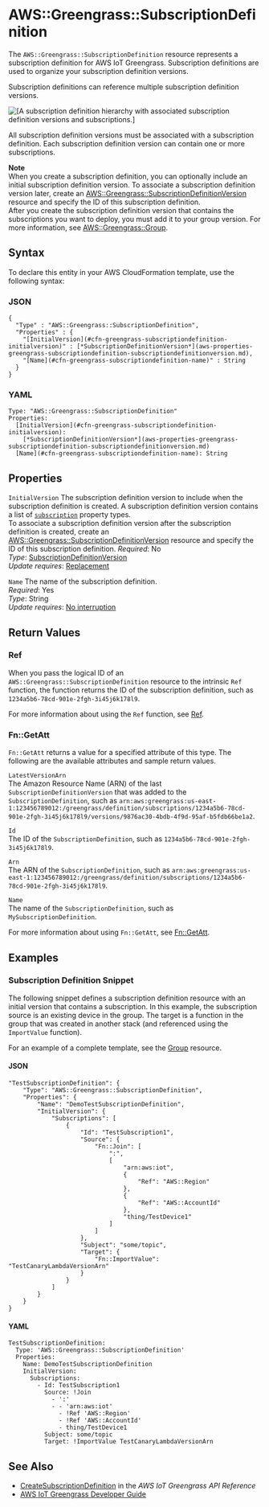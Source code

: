 # AWS::Greengrass::SubscriptionDefinition<a name="aws-resource-greengrass-subscriptiondefinition"></a>

The `AWS::Greengrass::SubscriptionDefinition` resource represents a subscription definition for AWS IoT Greengrass\. Subscription definitions are used to organize your subscription definition versions\.

Subscription definitions can reference multiple subscription definition versions\.

![\[A subscription definition hierarchy with associated subscription definition versions and subscriptions.\]](http://docs.aws.amazon.com/AWSCloudFormation/latest/UserGuide/images/greengrass/gg-subscription.png)

All subscription definition versions must be associated with a subscription definition\. Each subscription definition version can contain one or more subscriptions\.

**Note**  
When you create a subscription definition, you can optionally include an initial subscription definition version\. To associate a subscription definition version later, create an [AWS::Greengrass::SubscriptionDefinitionVersion](aws-resource-greengrass-subscriptiondefinitionversion.md) resource and specify the ID of this subscription definition\.  
After you create the subscription definition version that contains the subscriptions you want to deploy, you must add it to your group version\. For more information, see [AWS::Greengrass::Group](aws-resource-greengrass-group.md)\.

## Syntax<a name="aws-resource-greengrass-subscriptiondefinition-syntax"></a>

To declare this entity in your AWS CloudFormation template, use the following syntax:

### JSON<a name="aws-resource-greengrass-subscriptiondefinition-syntax.json"></a>

```
{
  "Type" : "AWS::Greengrass::SubscriptionDefinition",
  "Properties" : {
    "[InitialVersion](#cfn-greengrass-subscriptiondefinition-initialversion)" : [*SubscriptionDefinitionVersion*](aws-properties-greengrass-subscriptiondefinition-subscriptiondefinitionversion.md),
    "[Name](#cfn-greengrass-subscriptiondefinition-name)" : String
  }
}
```

### YAML<a name="aws-resource-greengrass-subscriptiondefinition-syntax.yaml"></a>

```
Type: "AWS::Greengrass::SubscriptionDefinition"
Properties:
  [InitialVersion](#cfn-greengrass-subscriptiondefinition-initialversion): 
    [*SubscriptionDefinitionVersion*](aws-properties-greengrass-subscriptiondefinition-subscriptiondefinitionversion.md)
  [Name](#cfn-greengrass-subscriptiondefinition-name): String
```

## Properties<a name="aws-resource-greengrass-subscriptiondefinition-properties"></a>

`InitialVersion`  <a name="cfn-greengrass-subscriptiondefinition-initialversion"></a>
The subscription definition version to include when the subscription definition is created\. A subscription definition version contains a list of [`subscription`](aws-properties-greengrass-subscriptiondefinition-subscription.md) property types\.  
To associate a subscription definition version after the subscription definition is created, create an [AWS::Greengrass::SubscriptionDefinitionVersion](aws-resource-greengrass-subscriptiondefinitionversion.md) resource and specify the ID of this subscription definition\.
 *Required*: No  
 *Type*: [SubscriptionDefinitionVersion](aws-properties-greengrass-subscriptiondefinition-subscriptiondefinitionversion.md)  
 *Update requires*: [Replacement](using-cfn-updating-stacks-update-behaviors.md#update-replacement) 

`Name`  <a name="cfn-greengrass-subscriptiondefinition-name"></a>
The name of the subscription definition\.  
 *Required*: Yes  
 *Type*: String  
 *Update requires*: [No interruption](using-cfn-updating-stacks-update-behaviors.md#update-no-interrupt) 

## Return Values<a name="aws-resource-greengrass-subscriptiondefinition-returnvalues"></a>

### Ref<a name="aws-resource-greengrass-subscriptiondefinition-ref"></a>

When you pass the logical ID of an `AWS::Greengrass::SubscriptionDefinition` resource to the intrinsic `Ref` function, the function returns the ID of the subscription definition, such as `1234a5b6-78cd-901e-2fgh-3i45j6k178l9`\. 

For more information about using the `Ref` function, see [Ref](intrinsic-function-reference-ref.md)\. 

### Fn::GetAtt<a name="aws-resource-greengrass-subscriptiondefinition-getatt"></a>

 `Fn::GetAtt` returns a value for a specified attribute of this type\. The following are the available attributes and sample return values\. 

`LatestVersionArn`  
The Amazon Resource Name \(ARN\) of the last `SubscriptionDefinitionVersion` that was added to the `SubscriptionDefinition`, such as `arn:aws:greengrass:us-east-1:123456789012:/greengrass/definition/subscriptions/1234a5b6-78cd-901e-2fgh-3i45j6k178l9/versions/9876ac30-4bdb-4f9d-95af-b5fdb66be1a2`\. 

`Id`  
The ID of the `SubscriptionDefinition`, such as `1234a5b6-78cd-901e-2fgh-3i45j6k178l9`\. 

`Arn`  
The ARN of the `SubscriptionDefinition`, such as `arn:aws:greengrass:us-east-1:123456789012:/greengrass/definition/subscriptions/1234a5b6-78cd-901e-2fgh-3i45j6k178l9`\. 

`Name`  
The name of the `SubscriptionDefinition`, such as `MySubscriptionDefinition`\. 

For more information about using `Fn::GetAtt`, see [Fn::GetAtt](intrinsic-function-reference-getatt.md)\. 

## Examples<a name="aws-resource-greengrass-subscriptiondefinition-examples"></a>

### Subscription Definition Snippet<a name="aws-resource-greengrass-subscriptiondefinition-example1"></a>

The following snippet defines a subscription definition resource with an initial version that contains a subscription\. In this example, the subscription source is an existing device in the group\. The target is a function in the group that was created in another stack \(and referenced using the `ImportValue` function\)\.

For an example of a complete template, see the [Group](aws-resource-greengrass-group.md#aws-resource-greengrass-group-examples) resource\.

#### JSON<a name="aws-resource-greengrass-subscriptiondefinition-example1.json"></a>

```
"TestSubscriptionDefinition": {
    "Type": "AWS::Greengrass::SubscriptionDefinition",
    "Properties": {
        "Name": "DemoTestSubscriptionDefinition",
        "InitialVersion": {
            "Subscriptions": [
                {
                    "Id": "TestSubscription1",
                    "Source": {
                        "Fn::Join": [
                            ":",
                            [
                                "arn:aws:iot",
                                {
                                    "Ref": "AWS::Region"
                                },
                                {
                                    "Ref": "AWS::AccountId"
                                },
                                "thing/TestDevice1"
                            ]
                        ]
                    },
                    "Subject": "some/topic",
                    "Target": {
                        "Fn::ImportValue": "TestCanaryLambdaVersionArn"
                    }
                }
            ]
        }
    }
}
```

#### YAML<a name="aws-resource-greengrass-subscriptiondefinition-example1.yaml"></a>

```
TestSubscriptionDefinition:
  Type: 'AWS::Greengrass::SubscriptionDefinition'
  Properties:
    Name: DemoTestSubscriptionDefinition
    InitialVersion:
      Subscriptions:
        - Id: TestSubscription1
          Source: !Join 
            - ':'
            - - 'arn:aws:iot'
              - !Ref 'AWS::Region'
              - !Ref 'AWS::AccountId'
              - thing/TestDevice1
          Subject: some/topic
          Target: !ImportValue TestCanaryLambdaVersionArn
```

## See Also<a name="aws-resource-greengrass-subscriptiondefinition-seealso"></a>
+ [CreateSubscriptionDefinition](https://docs.aws.amazon.com/greengrass/latest/apireference/createsubscriptiondefinition-post.html) in the *AWS IoT Greengrass API Reference*
+ [AWS IoT Greengrass Developer Guide](https://docs.aws.amazon.com/greengrass/latest/developerguide/)